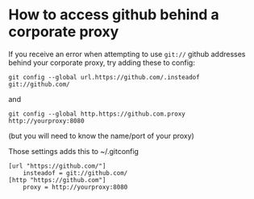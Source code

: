 ﻿# How to access github behind a corporate proxy

If you receive an error when attempting to use `git://` github addresses behind your corporate proxy, try adding these to config:


	git config --global url.https://github.com/.insteadof git://github.com/

and

	git config --global http.https://github.com.proxy http://yourproxy:8080

(but you will need to know the name/port of your proxy)

Those settings adds this to ~/.gitconfig

	[url "https://github.com/"]
		insteadof = git://github.com/
	[http "https://github.com"]
		proxy = http://yourproxy:8080